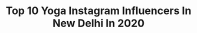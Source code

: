 ---
title: Top 10 Yoga Instagram Influencers In New Delhi In 2020
description: >-
  Find top yoga Instagram influencers in New Delhi in 2020. Most popular hashtags: #yoga #fitness #mothersday #staysafe.
platform: Instagram
profiles:
  - username: "theyogagirlmohini"
    fullname: >-
      Mohini Bhatia
    location: "India"
    followers: 18140
    engagement: 443
    commentsToLikes: 0.048967
    id: ck9haztpjersj0j78b0wjx2vd
    verified: false
    hashtags: "#instagramgoodis, #homemadefood, #lovelock009x, #breakgonnaend"
  - username: "tanyakhanijow"
    fullname: >-
      Tanya Khanijow
    location: "India"
    followers: 121761
    engagement: 1133
    commentsToLikes: 0.015586
    id: ck5zm8fdzm3e80i144f5qb1yc
    verified: false
    hashtags: "#indialove, #opuwo, #justdance, #deathvalley"
  - username: "clicksby.pk"
    fullname: >-
      Priyanshu Kumar | 🇮🇳 (3k+)
    location: "India"
    followers: 3347
    engagement: 906
    commentsToLikes: 0.141508
    id: ck9wer1mnlgnw0j78ia66dnbi
    verified: false
    hashtags: "#jamamasjiddelhi, #mothersday, #lights, #timelapseart"
  - username: "ebgiii"
    fullname: >-
      Edward B. Gieda III
    location: "India"
    followers: 3935
    engagement: 1156
    commentsToLikes: 0.049323
    id: ck5zqwb9kvf5n0i14boitpp94
    verified: false
    hashtags: "#kaliyuga, #meditation, #indiarunning, #plantbased"
  - username: "sathiyantt"
    fullname: >-
      Sathiyan Gnanasekaran
    location: "India"
    followers: 17296
    engagement: 595
    commentsToLikes: 0.016460
    id: ck5hn09e1mysd0i1121o306wr
    verified: true
    hashtags: "#indiantabletennis, #indiafightscorona, #jaanhaitohjahaanhai, #homeworkouts"
  - username: "kanishka.sharma.186"
    fullname: >-
      kanny (THE ACE)
    location: "India"
    followers: 12277
    engagement: 3176
    commentsToLikes: 0.014307
    id: ck8tdugtp4t9x0j784518vz3j
    verified: false
    hashtags: "#niki, #remodsouza, #black, #photoflgraphy"
  - username: "kultureshopindia"
    fullname: >-
      Kulture Shop
    location: "India"
    followers: 36327
    engagement: 136
    commentsToLikes: 0.010133
    id: ck8szusyipsnw0j78y0aidd1j
    verified: false
    hashtags: "#planet, #fitness, #artistseries, #oldschool"
  - username: "yogafter40"
    fullname: >-
      Paola Pietri
    location: "India"
    followers: 46283
    engagement: 650
    commentsToLikes: 0.054492
    id: ck8wgib4ihf8p0j78ayi94ilq
    verified: false
    hashtags: "#yogavibe, #splitvariation, #handstandlovers, #stretching"
  - username: "ania17art"
    fullname: >-
      ania17art_yoga
    location: "India"
    followers: 8298
    engagement: 1157
    commentsToLikes: 0.086226
    id: ckaoyhmybhke40i78yljrwual
    verified: false
    hashtags: "#ania17ar, #falda, #aguacate, #yogapractice"
  - username: "lukegraeber"
    fullname: >-
      LukeGraeber Yoga & Photography
    location: "India"
    followers: 21708
    engagement: 485
    commentsToLikes: 0.078512
    id: ck0u9m50pa2p20i19pi4th3f1
    verified: false
    hashtags: "#lukegraeber20k, #puppypose, #yogavideo, #namaste"
---